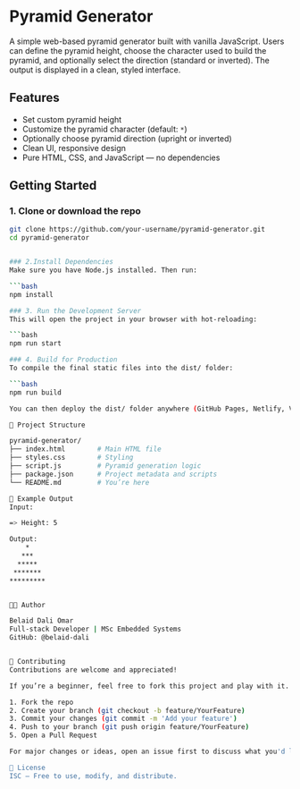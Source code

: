 # Pyramid Generator

A simple web-based pyramid generator built with vanilla JavaScript. Users can define the pyramid height, choose the character used to build the pyramid, and optionally select the direction (standard or inverted). The output is displayed in a clean, styled interface.

## Features

- Set custom pyramid height
- Customize the pyramid character (default: `*`)
- Optionally choose pyramid direction (upright or inverted)
- Clean UI, responsive design
- Pure HTML, CSS, and JavaScript — no dependencies

## Getting Started

### 1. Clone or download the repo

```bash
git clone https://github.com/your-username/pyramid-generator.git
cd pyramid-generator


### 2.Install Dependencies
Make sure you have Node.js installed. Then run:

```bash
npm install

### 3. Run the Development Server
This will open the project in your browser with hot-reloading:

```bash
npm run start

### 4. Build for Production
To compile the final static files into the dist/ folder:

```bash
npm run build

You can then deploy the dist/ folder anywhere (GitHub Pages, Netlify, Vercel, etc).

📂 Project Structure

pyramid-generator/
├── index.html        # Main HTML file
├── styles.css        # Styling
├── script.js         # Pyramid generation logic
├── package.json      # Project metadata and scripts
└── README.md         # You’re here

📸 Example Output
Input:

=> Height: 5

Output:
    *    
   ***   
  *****  
 ******* 
*********


👨‍💻 Author

Belaid Dali Omar
Full-stack Developer | MSc Embedded Systems
GitHub: @belaid-dali


🤝 Contributing
Contributions are welcome and appreciated!

If you’re a beginner, feel free to fork this project and play with it. If you want to contribute a feature or fix:

1. Fork the repo
2. Create your branch (git checkout -b feature/YourFeature)
3. Commit your changes (git commit -m 'Add your feature')
4. Push to your branch (git push origin feature/YourFeature)
5. Open a Pull Request

For major changes or ideas, open an issue first to discuss what you'd like to change.

📄 License
ISC — Free to use, modify, and distribute.

